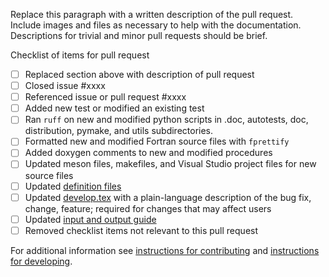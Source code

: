 Replace this paragraph with a written description of the pull request.  Include images and files as necessary to help with the documentation.  Descriptions for trivial and minor pull requests should be brief.

Checklist of items for pull request

- [ ] Replaced section above with description of pull request
- [ ] Closed issue #xxxx
- [ ] Referenced issue or pull request #xxxx
- [ ] Added new test or modified an existing test
- [ ] Ran `ruff` on new and modified python scripts in .doc, autotests, doc, distribution, pymake, and utils subdirectories.
- [ ] Formatted new and modified Fortran source files with `fprettify`
- [ ] Added doxygen comments to new and modified procedures
- [ ] Updated meson files, makefiles, and Visual Studio project files for new source files
- [ ] Updated [definition files](/MODFLOW-ORG/modflow6/tree/develop/doc/mf6io/mf6ivar)
- [ ] Updated [develop.tex](/MODFLOW-ORG/modflow6/doc/ReleaseNotes/develop.tex) with a plain-language description of the bug fix, change, feature; required for changes that may affect users
- [ ] Updated [input and output guide](/MODFLOW-ORG/modflow6/doc/mf6io)
- [ ] Removed checklist items not relevant to this pull request

For additional information see [instructions for contributing](/MODFLOW-ORG/modflow6/.github/CONTRIBUTING.md) and [instructions for developing](/MODFLOW-ORG/modflow6/.github/DEVELOPER.md).